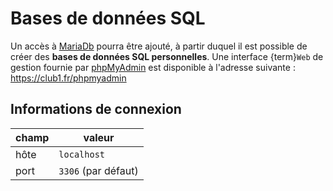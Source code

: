 Bases de données SQL
====================

Un accès à [MariaDb](https://fr.wikipedia.org/wiki/MariaDB) pourra être ajouté, à partir duquel il est possible de
créer des **bases de données SQL personnelles**. Une interface {term}`Web`
de gestion fournie par [phpMyAdmin](https://fr.wikipedia.org/wiki/PhpMyAdmin)
est disponible à l'adresse suivante : <https://club1.fr/phpmyadmin>

Informations de connexion
-------------------------

| champ            | valeur              |
| ---------------- | ------------------- |
| hôte             | `localhost`         |
| port             | `3306` (par défaut) |
